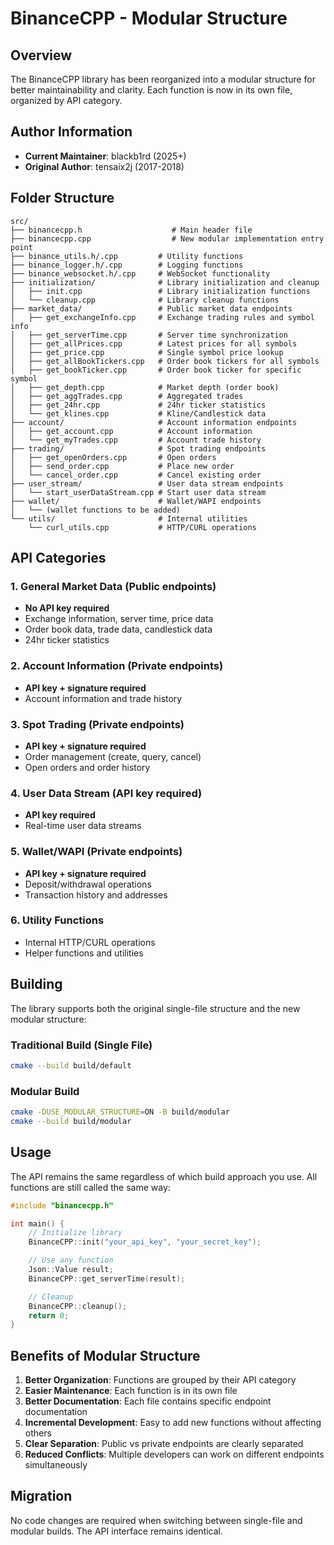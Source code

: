 # BinanceCPP - Modular Structure

## Overview

The BinanceCPP library has been reorganized into a modular structure for better maintainability and clarity. Each function is now in its own file, organized by API category.

## Author Information

- **Current Maintainer**: blackb1rd (2025+)
- **Original Author**: tensaix2j (2017-2018)

## Folder Structure

```
src/
├── binancecpp.h                    # Main header file
├── binancecpp.cpp                  # New modular implementation entry point
├── binance_utils.h/.cpp         # Utility functions
├── binance_logger.h/.cpp        # Logging functions
├── binance_websocket.h/.cpp     # WebSocket functionality
├── initialization/              # Library initialization and cleanup
│   ├── init.cpp                 # Library initialization functions
│   └── cleanup.cpp              # Library cleanup functions
├── market_data/                 # Public market data endpoints
│   ├── get_exchangeInfo.cpp     # Exchange trading rules and symbol info
│   ├── get_serverTime.cpp       # Server time synchronization
│   ├── get_allPrices.cpp        # Latest prices for all symbols
│   ├── get_price.cpp            # Single symbol price lookup
│   ├── get_allBookTickers.cpp   # Order book tickers for all symbols
│   ├── get_bookTicker.cpp       # Order book ticker for specific symbol
│   ├── get_depth.cpp            # Market depth (order book)
│   ├── get_aggTrades.cpp        # Aggregated trades
│   ├── get_24hr.cpp             # 24hr ticker statistics
│   └── get_klines.cpp           # Kline/Candlestick data
├── account/                     # Account information endpoints
│   ├── get_account.cpp          # Account information
│   └── get_myTrades.cpp         # Account trade history
├── trading/                     # Spot trading endpoints
│   ├── get_openOrders.cpp       # Open orders
│   ├── send_order.cpp           # Place new order
│   └── cancel_order.cpp         # Cancel existing order
├── user_stream/                 # User data stream endpoints
│   └── start_userDataStream.cpp # Start user data stream
├── wallet/                      # Wallet/WAPI endpoints
│   └── (wallet functions to be added)
└── utils/                       # Internal utilities
    └── curl_utils.cpp           # HTTP/CURL operations
```

## API Categories

### 1. General Market Data (Public endpoints)
- **No API key required**
- Exchange information, server time, price data
- Order book data, trade data, candlestick data
- 24hr ticker statistics

### 2. Account Information (Private endpoints)
- **API key + signature required**
- Account information and trade history

### 3. Spot Trading (Private endpoints)
- **API key + signature required**
- Order management (create, query, cancel)
- Open orders and order history

### 4. User Data Stream (API key required)
- **API key required**
- Real-time user data streams

### 5. Wallet/WAPI (Private endpoints)
- **API key + signature required**
- Deposit/withdrawal operations
- Transaction history and addresses

### 6. Utility Functions
- Internal HTTP/CURL operations
- Helper functions and utilities

## Building

The library supports both the original single-file structure and the new modular structure:

### Traditional Build (Single File)
```bash
cmake --build build/default
```

### Modular Build
```bash
cmake -DUSE_MODULAR_STRUCTURE=ON -B build/modular
cmake --build build/modular
```

## Usage

The API remains the same regardless of which build approach you use. All functions are still called the same way:

```cpp
#include "binancecpp.h"

int main() {
    // Initialize library
    BinanceCPP::init("your_api_key", "your_secret_key");

    // Use any function
    Json::Value result;
    BinanceCPP::get_serverTime(result);

    // Cleanup
    BinanceCPP::cleanup();
    return 0;
}
```

## Benefits of Modular Structure

1. **Better Organization**: Functions are grouped by their API category
2. **Easier Maintenance**: Each function is in its own file
3. **Better Documentation**: Each file contains specific endpoint documentation
4. **Incremental Development**: Easy to add new functions without affecting others
5. **Clear Separation**: Public vs private endpoints are clearly separated
6. **Reduced Conflicts**: Multiple developers can work on different endpoints simultaneously

## Migration

No code changes are required when switching between single-file and modular builds. The API interface remains identical.
